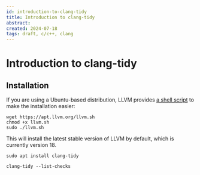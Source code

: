 ```yaml
---
id: introduction-to-clang-tidy
title: Introduction to clang-tidy
abstract: 
created: 2024-07-18
tags: draft, c/c++, clang
---
```


# Introduction to clang-tidy

## Installation
If you are using a Ubuntu-based distribution, LLVM provides [a shell script](https://apt.llvm.org/) to make the installation easier:
```
wget https://apt.llvm.org/llvm.sh
chmod +x llvm.sh
sudo ./llvm.sh
```
This will install the latest stable version of LLVM by default, which is currently version 18.

```
sudo apt install clang-tidy
```

```
clang-tidy --list-checks
```